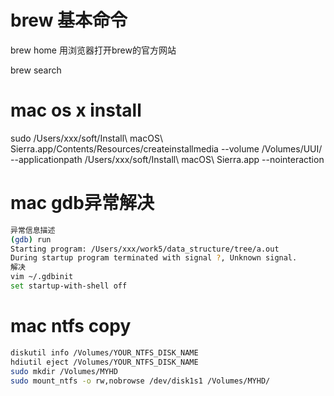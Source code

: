 # brew 基本命令

brew home 用浏览器打开brew的官方网站

brew search

# mac os x install

sudo /Users/xxx/soft/Install\ macOS\ Sierra.app/Contents/Resources/createinstallmedia  --volume /Volumes/UUI/ --applicationpath /Users/xxx/soft/Install\ macOS\ Sierra.app --nointeraction

# mac gdb异常解决
```bash
异常信息描述
(gdb) run
Starting program: /Users/xxx/work5/data_structure/tree/a.out
During startup program terminated with signal ?, Unknown signal.
解决
vim ~/.gdbinit
set startup-with-shell off

```

# mac ntfs copy

```bash
diskutil info /Volumes/YOUR_NTFS_DISK_NAME 
hdiutil eject /Volumes/YOUR_NTFS_DISK_NAME
sudo mkdir /Volumes/MYHD
sudo mount_ntfs -o rw,nobrowse /dev/disk1s1 /Volumes/MYHD/

```